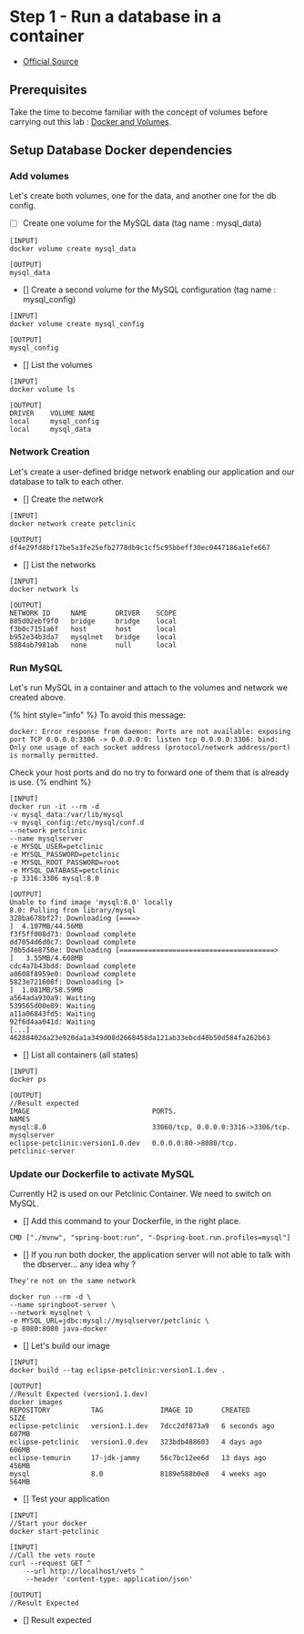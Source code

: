 # Step 1 - Run a database in a container

* [Official Source](https://docs.docker.com/language/java/develop/#run-a-database-in-a-container)

## Prerequisites

Take the time to become familiar with the concept of volumes before carrying out this lab : [Docker and Volumes](https://docs.docker.com/storage/volumes/).

## Setup Database Docker dependencies

### Add volumes

Let's create both volumes, one for the data, and another one for the db config.

* [ ] Create one volume for the MySQL data (tag name : mysql_data)

```
[INPUT]
docker volume create mysql_data

[OUTPUT]
mysql_data
```

* [] Create a second volume for the MySQL configuration (tag name : mysql_config)

```
[INPUT]
docker volume create mysql_config

[OUTPUT]
mysql_config
```

* [] List the volumes

```
[INPUT]
docker volume ls

[OUTPUT]
DRIVER    VOLUME NAME
local     mysql_config
local     mysql_data
```

### Network Creation

Let's create a user-defined bridge network enabling our application and our database to talk to each other.

* [] Create the network

```
[INPUT]
docker network create petclinic

[OUTPUT]
df4e29fd8bf17be5a3fe25efb2778db9c1cf5c95bbeff30ec0447186a1efe667
```

* [] List the networks

```
[INPUT]
docker network ls

[OUTPUT]
NETWORK ID     NAME       DRIVER    SCOPE
805d02ebf9f0   bridge     bridge    local
f3b0c7151a6f   host       host      local
b952e34b3da7   mysqlnet   bridge    local
5884ab7981ab   none       null      local
```

### Run MySQL

Let's run MySQL in a container and attach to the volumes and network we created above.

{% hint style="info" %}
To avoid this message:
```
docker: Error response from daemon: Ports are not available: exposing port TCP 0.0.0.0:3306 -> 0.0.0.0:0: listen tcp 0.0.0.0:3306: bind: Only one usage of each socket address (protocol/network address/port) is normally permitted.
```
Check your host ports and do no try to forward one of them that is already is use.
{% endhint %}

```
[INPUT]
docker run -it --rm -d 
-v mysql_data:/var/lib/mysql 
-v mysql_config:/etc/mysql/conf.d 
--network petclinic 
--name mysqlserver 
-e MYSQL_USER=petclinic 
-e MYSQL_PASSWORD=petclinic
-e MYSQL_ROOT_PASSWORD=root 
-e MYSQL_DATABASE=petclinic 
-p 3316:3306 mysql:8.0

[OUTPUT]
Unable to find image 'mysql:8.0' locally
8.0: Pulling from library/mysql
328ba678bf27: Downloading [====>                                              ]  4.107MB/44.56MB
f3f5ff008d73: Download complete
dd7054d6d0c7: Download complete
70b5d4e8750e: Downloading [======================================>            ]   3.55MB/4.608MB
cdc4a7b43bdd: Download complete
a0608f8959e0: Download complete
5823e721608f: Downloading [>                                                  ]  1.081MB/58.59MB
a564ada930a9: Waiting
539565d00e89: Waiting
a11a06843fd5: Waiting
92f6d4aa041d: Waiting
[...]
46288402da23e920da1a349d08d2668458da121ab33ebcd40b50d584fa262b63
```

* [] List all containers (all states)

```
[INPUT]
docker ps

[OUTPUT]
//Result expected
IMAGE                              PORTS.                               NAMES
mysql:8.0                          33060/tcp, 0.0.0.0:3316->3306/tcp.   mysqlserver
eclipse-petclinic:version1.0.dev   0.0.0.0:80->8080/tcp.                petclinic-server
```

### Update our Dockerfile to activate MySQL

Currently H2 is used on our Petclinic Container. We need to switch on MySQL.

* [] Add this command to your Dockerfile, in the right place.

```
CMD ["./mvnw", "spring-boot:run", "-Dspring-boot.run.profiles=mysql"]
```

* [] If you run both docker, the application server will not able to talk with the dbserver... any idea why ?

```
They're not on the same network 
```

```
docker run --rm -d \
--name springboot-server \
--network mysqlnet \
-e MYSQL_URL=jdbc:mysql://mysqlserver/petclinic \
-p 8080:8080 java-docker
```

* [] Let's build our image

```
[INPUT]
docker build --tag eclipse-petclinic:version1.1.dev .

[OUTPUT]
//Result Expected (version1.1.dev)
docker images
REPOSITORY          TAG              IMAGE ID       CREATED         SIZE
eclipse-petclinic   version1.1.dev   7dcc2df873a9   6 seconds ago   607MB
eclipse-petclinic   version1.0.dev   323bdb488603   4 days ago      606MB
eclipse-temurin     17-jdk-jammy     56c7bc12ee6d   13 days ago     456MB
mysql               8.0              8189e588b0e8   4 weeks ago     564MB
```

* [] Test your application

```
[INPUT]
//Start your docker
docker start-petclinic

[INPUT]
//Call the vets route
curl --request GET ^
    --url http://localhost/vets ^
    --header 'content-type: application/json'

[OUTPUT]
//Result Expected
```

* [] Result expected